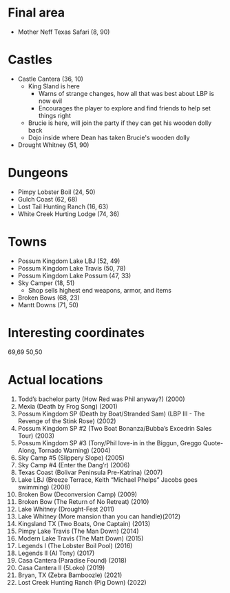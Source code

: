 
# Final area
- Mother Neff Texas Safari (8, 90)

# Castles
- Castle Cantera (36, 10)
	- King Sland is here
		- Warns of strange changes, how all that was best about LBP is now evil
		- Encourages the player to explore and find friends to help set things right
	- Brucie is here, will join the party if they can get his wooden dolly back
	- Dojo inside where Dean has taken Brucie's wooden dolly
- Drought Whitney (51, 90)

# Dungeons
- Pimpy Lobster Boil (24, 50)
- Gulch Coast (62, 68)
- Lost Tail Hunting Ranch (16, 63)
- White Creek Hurting Lodge (74, 36)

# Towns
- Possum Kingdom Lake LBJ (52, 49)
- Possum Kingdom Lake Travis (50, 78)
- Possum Kingdom Lake Possum (47, 33)
- Sky Camper (18, 51)
	- Shop sells highest end weapons, armor, and items
- Broken Bows (68, 23)
- Mantt Downs (71, 50)

# Interesting coordinates
69,69
50,50

# Actual locations
1. Todd’s bachelor party (How Red was Phil anyway?) (2000) 
2. Mexia (Death by Frog Song) (2001) 
3. Possum Kingdom SP (Death by Boat/Stranded Sam) (LBP III - The Revenge of the Stink Rose) (2002) 
4. Possum Kingdom SP #2 (Two Boat Bonanza/Bubba’s Excedrin Sales Tour) (2003) 
5. Possum Kingdom SP #3 (Tony/Phil love-in in the Biggun, Greggo Quote-Along, Tornado Warning) (2004) 
6. Sky Camp #5 (Slippery Slope) (2005) 
7. Sky Camp #4 (Enter the Dang’r) (2006) 
8. Texas Coast (Bolivar Peninsula Pre-Katrina) (2007) 
9. Lake LBJ (Breeze Terrace, Keith “Michael Phelps” Jacobs goes swimming) (2008) 
10. Broken Bow (Deconversion Camp) (2009) 
11. Broken Bow (The Return of No Retreat) (2010) 
12. Lake Whitney (Drought-Fest 2011) 
13. Lake Whitney (More mansion than you can handle)(2012) 
14. Kingsland TX (Two Boats, One Captain) (2013) 
15. Pimpy Lake Travis (The Man Down) (2014) 
16. Modern Lake Travis (The Matt Down) (2015) 
17. Legends I (The Lobster Boil Pool) (2016) 
18. Legends II (AI Tony) (2017) 
19. Casa Cantera (Paradise Found) (2018) 
20. Casa Cantera II (5Loko) (2019) 
21. Bryan, TX (Zebra Bamboozle) (2021) 
22. Lost Creek Hunting Ranch (Pig Down) (2022)
